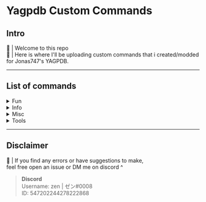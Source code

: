 # Yagpdb Custom Commands 

## Intro

🍣 | Welcome to this repo   
🍣 | Here is where I'll be uploading custom commands that i created/modded for Jonas747's YAGPDB.<br>

***************
## List of commands
<details>
  <summary> Fun </summary>

- 📁 ┃・ [Open Folder](/fun)   
    - 📁 ┃・ [connect4](/fun/connect4)   
        • 💾 |  ・ [command](/fun/connect4/startCmd.go) - command part<br>
        • 💾 |  ・ [reaction](/fun/connect4/reactionListener.go) - reaction part
</details>

<details>
  <summary> Info </summary>

- 📁 ┃・ [Open Folder](/info)   
    - 📁 ┃・ [role info](/info/roleinfo)   
        • 💾 |  ・ [roleinfo.go](/info/roleinfo/roleinfo.go) - A command to see a role's settings ⚙️<br>
</details>

<details>
  <summary> Misc </summary>
  
  + 📁 ┃・ [Open Folder](/misc)   
      - 💾 |  ・ [keygen.go](/misc/keyGen.go) - Generates a randomized passcode<br>
</details>

<details>
  <summary> Tools </summary>
  
  + 📁 ┃・ [Open Folder](/tools)   
      - 💾 |  ・ [snipe.go](/tools/snipe.go) - command to "snipe" the last deleted message<br>
</details>

***************
## Disclaimer
🍣 | If you find any errors or have suggestions to make,<br>
feel free open an issue or DM me on discord ^



> **Discord**<br>
> Username: zen | ゼン#0008  
> ID: 547202244278222868
